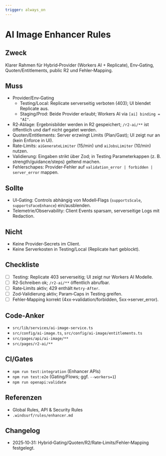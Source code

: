 ```yaml
---
trigger: always_on
---
```


# AI Image Enhancer Rules

## Zweck

Klarer Rahmen für Hybrid‑Provider (Workers AI + Replicate), Env‑Gating, Quoten/Entitlements, public R2 und Fehler‑Mapping.

## Muss

- Provider/Env‑Gating
  - Testing/Local: Replicate serverseitig verboten (403); UI blendet Replicate aus.
  - Staging/Prod: Beide Provider erlaubt; Workers AI via `[ai] binding = "AI"`.
- R2‑Ablage: Ergebnisbilder werden in R2 gespeichert; `/r2-ai/**` ist öffentlich und darf nicht gegatet werden.
- Quoten/Entitlements: Server erzwingt Limits (Plan/Gast); UI zeigt nur an (kein Enforce in UI).
- Rate‑Limits: `aiGenerateLimiter` (15/min) und `aiJobsLimiter` (10/min) nutzen.
- Validierung: Eingaben strikt über Zod; in Testing Parameterkappen (z. B. strength/guidance/steps) geltend machen.
- Fehlerschapes: Provider‑Fehler auf `validation_error | forbidden | server_error` mappen.

## Sollte

- UI‑Gating: Controls abhängig von Modell‑Flags (`supportsScale`, `supportsFaceEnhance`) ein/ausblenden.
- Telemetrie/Observability: Client Events sparsam, serverseitige Logs mit Redaction.

## Nicht

- Keine Provider‑Secrets im Client.
- Keine Serverkosten in Testing/Local (Replicate hart geblockt).

## Checkliste

- [ ] Testing: Replicate 403 serverseitig; UI zeigt nur Workers AI Modelle.
- [ ] R2‑Schreiben ok; `/r2-ai/**` öffentlich abrufbar.
- [ ] Rate‑Limits aktiv; 429 enthält `Retry-After`.
- [ ] Zod‑Validierung aktiv; Param‑Caps in Testing greifen.
- [ ] Fehler‑Mapping korrekt (4xx→validation/forbidden, 5xx→server_error).

## Code‑Anker

- `src/lib/services/ai-image-service.ts`
- `src/config/ai-image.ts`, `src/config/ai-image/entitlements.ts`
- `src/pages/api/ai-image/**`
- `src/pages/r2-ai/**`

## CI/Gates

- `npm run test:integration` (Enhancer APIs)
- `npm run test:e2e` (Gating/Flows; ggf. `--workers=1`)
- `npm run openapi:validate`

## Referenzen

- Global Rules, API & Security Rules
- `.windsurf/rules/enhancer.md`

## Changelog

- 2025‑10‑31: Hybrid‑Gating/Quoten/R2/Rate‑Limits/Fehler‑Mapping festgelegt.
